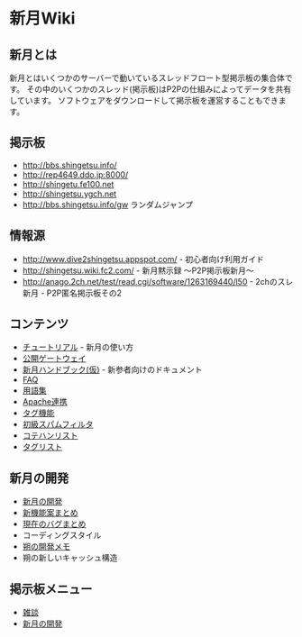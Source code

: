 # 新月Wiki

## 新月とは
新月とはいくつかのサーバーで動いているスレッドフロート型掲示板の集合体です。
その中のいくつかのスレッド(掲示板)はP2Pの仕組みによってデータを共有しています。
ソフトウェアをダウンロードして掲示板を運営することもできます。

## 掲示板
- http://bbs.shingetsu.info/
- http://rep4649.ddo.jp:8000/
- http://shingetu.fe100.net
- http://shingetsu.ygch.net
- http://bbs.shingetsu.info/gw ランダムジャンプ

## 情報源
- http://www.dive2shingetsu.appspot.com/ - 初心者向け利用ガイド
- http://shingetsu.wiki.fc2.com/ - 新月黙示録 ～P2P掲示板新月～
- http://anago.2ch.net/test/read.cgi/software/1263169440/l50 - 2chのスレ 新月 - P2P匿名掲示板その2

## コンテンツ
- [チュートリアル](/tutorial.md) - 新月の使い方
- [公開ゲートウェイ](/gateways.md)
- [新月ハンドブック(仮)](/handbook.md) - 新参者向けのドキュメント
- [FAQ](/faq.md)
- [用語集](/words.md)
- [Apache連携](/apache.md)
- [タグ機能](/tag.md)
- [初級スパムフィルタ](/spam-filters-elementary.md)
- [コテハンリスト](/nicknames.md)
- [タグリスト](/tags.md)

## 新月の開発
- [新月の開発](/development.md)
- [新機能案まとめ](/proposals.md)
- [現在のバグまとめ](/bugs.md)
- コーディングスタイル
- [朔の開発メモ](/notes-development-saku.md)
- 朔の新しいキャッシュ構造

## 掲示板メニュー
- [雑談](http://bbs.shingetsu.info/thread.cgi/%E9%9B%91%E8%AB%87)
- [新月の開発](http://bbs.shingetsu.info/thread.cgi/%E6%96%B0%E6%9C%88%E3%81%AE%E9%96%8B%E7%99%BA)
